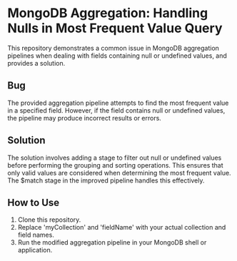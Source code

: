 # MongoDB Aggregation: Handling Nulls in Most Frequent Value Query

This repository demonstrates a common issue in MongoDB aggregation pipelines when dealing with fields containing null or undefined values, and provides a solution.

## Bug
The provided aggregation pipeline attempts to find the most frequent value in a specified field. However, if the field contains null or undefined values, the pipeline may produce incorrect results or errors.

## Solution
The solution involves adding a stage to filter out null or undefined values before performing the grouping and sorting operations. This ensures that only valid values are considered when determining the most frequent value.  The $match stage in the improved pipeline handles this effectively.

## How to Use
1. Clone this repository.
2. Replace 'myCollection' and 'fieldName' with your actual collection and field names.
3. Run the modified aggregation pipeline in your MongoDB shell or application.